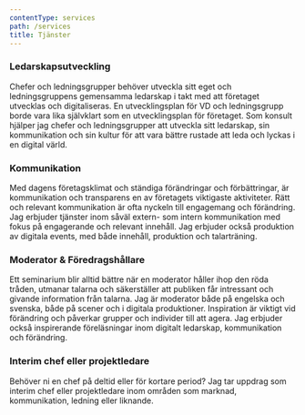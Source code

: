 ```yaml
---
contentType: services
path: /services
title: Tjänster
---
```

### Ledarskapsutveckling

Chefer och ledningsgrupper behöver utveckla sitt eget och ledningsgruppens gemensamma ledarskap i takt med att företaget utvecklas och digitaliseras. En utvecklingsplan för VD och ledningsgrupp borde vara lika självklart som en utvecklingsplan för företaget. Som konsult hjälper jag chefer och ledningsgrupper att utveckla sitt ledarskap, sin kommunikation och sin kultur för att vara bättre rustade att leda och lyckas i en digital värld.  

### Kommunikation

Med dagens företagsklimat och ständiga förändringar och förbättringar, är kommunikation och transparens en av företagets viktigaste aktiviteter. Rätt och relevant kommunikation är ofta nyckeln till engagemang och förändring.  Jag erbjuder tjänster inom såväl extern- som intern kommunikation med fokus på engagerande och relevant innehåll.  Jag erbjuder också produktion av digitala events, med både innehåll, produktion  och talarträning. 



### Moderator & Föredragshållare

Ett seminarium blir alltid bättre när en moderator håller ihop den röda tråden, utmanar talarna och säkerställer att publiken får intressant och givande information från talarna. Jag är moderator både på engelska och svenska, både på scener och i digitala produktioner. Inspiration är viktigt vid förändring och påverkar grupper och individer till att agera. Jag erbjuder också inspirerande föreläsningar inom digitalt ledarskap, kommunikation och förändring.

### 

### Interim chef eller projektledare

Behöver ni en chef på deltid eller för kortare period? Jag tar uppdrag som interim chef eller projektledare inom områden som marknad, kommunikation, ledning eller liknande.
